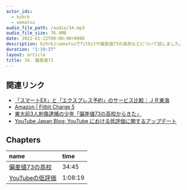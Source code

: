 ```yaml
---
actor_ids:
  - kzhrk
  - uematsu
audio_file_path: /audio/34.mp3
audio_file_size: 76.4MB
date: 2022-01-22T00:00:00+0900
description: kzhrkとuematsuでfitbitや偏差値73の高校などについて話しました。
duration: "1:19:37"
layout: article
title: 34. 偏差値73
---
```


<!-- prettier-ignore-start -->

## 関連リンク

- [「スマートEX」と「エクスプレス予約」のサービス比較｜ＪＲ東海](https://jr-central.co.jp/ex/point/smart-difference/)
- [Amazon \| Fitbit Charge 5](https://amzn.to/3GTMh71)
- [東大前3人刺傷逮捕の少年「偏差値73の高校からきた」](https://www.fnn.jp/articles/-/300764)
- [YouTube Japan Blog: YouTube における低評価に関するアップデート](https://youtube-jp.googleblog.com/2021/11/youtube.html)

## Chapters

| name | time |
|:---|:---|
| [偏差値73の高校](#t=34:45) | 34:45 |
| [YouTubeの低評価](#t=1:08:19) | 1:08:19 |

<!-- prettier-ignore-end -->

